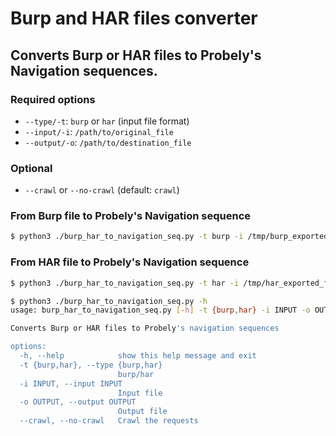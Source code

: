# Burp and HAR files converter

## Converts Burp or HAR files to Probely's Navigation sequences.

### Required options

 - `--type/-t`: `burp` or `har` (input file format)
 - `--input/-i`: `/path/to/original_file`
 - `--output/-o`: `/path/to/destination_file`

### Optional

- `--crawl` or `--no-crawl` (default: `crawl`)

### From Burp file to Probely's Navigation sequence

```sh
$ python3 ./burp_har_to_navigation_seq.py -t burp -i /tmp/burp_exported_file.xml -o /tmp/probely_navigation.json
```


### From HAR file to Probely's Navigation sequence

```sh
$ python3 ./burp_har_to_navigation_seq.py -t har -i /tmp/har_exported_file.har -o /tmp/probely_navigation.json
```

```sh
$ python3 ./burp_har_to_navigation_seq.py -h 
usage: burp_har_to_navigation_seq.py [-h] -t {burp,har} -i INPUT -o OUTPUT [--crawl | --no-crawl]

Converts Burp or HAR files to Probely's navigation sequences

options:
  -h, --help            show this help message and exit
  -t {burp,har}, --type {burp,har}
                        burp/har
  -i INPUT, --input INPUT
                        Input file
  -o OUTPUT, --output OUTPUT
                        Output file
  --crawl, --no-crawl   Crawl the requests
```